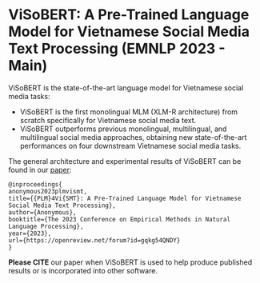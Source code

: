 # <a name="introduction"></a> ViSoBERT: A Pre-Trained Language Model for Vietnamese Social Media Text Processing (EMNLP 2023 - Main)

ViSoBERT is the state-of-the-art language model for Vietnamese social media tasks:

 - ViSoBERT is the first monolingual MLM (XLM-R architecture) from scratch specifically for Vietnamese social media text.
 - ViSoBERT outperforms previous monolingual, multilingual, and multilingual social media approaches, obtaining new state-of-the-art performances on four downstream Vietnamese social media tasks.

The general architecture and experimental results of ViSoBERT can be found in our [paper](https://openreview.net/forum?id=gqkg54QNDY):

    @inproceedings{
    anonymous2023plmvismt,
    title={{PLM}4Vi{SMT}: A Pre-Trained Language Model for Vietnamese Social Media Text Processing},
    author={Anonymous},
    booktitle={The 2023 Conference on Empirical Methods in Natural Language Processing},
    year={2023},
    url={https://openreview.net/forum?id=gqkg54QNDY}
    }
    

**Please CITE** our paper when ViSoBERT is used to help produce published results or is incorporated into other software.
